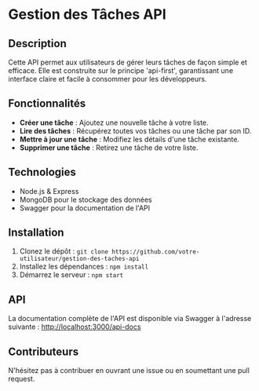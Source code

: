 # Gestion des Tâches API

## Description
Cette API permet aux utilisateurs de gérer leurs tâches de façon simple et efficace. Elle est construite sur le principe 'api-first', garantissant une interface claire et facile à consommer pour les développeurs.

## Fonctionnalités
- **Créer une tâche** : Ajoutez une nouvelle tâche à votre liste.
- **Lire des tâches** : Récupérez toutes vos tâches ou une tâche par son ID.
- **Mettre à jour une tâche** : Modifiez les détails d'une tâche existante.
- **Supprimer une tâche** : Retirez une tâche de votre liste.

## Technologies
- Node.js & Express
- MongoDB pour le stockage des données
- Swagger pour la documentation de l'API

## Installation
1. Clonez le dépôt : `git clone https://github.com/votre-utilisateur/gestion-des-taches-api`
2. Installez les dépendances : `npm install`
3. Démarrez le serveur : `npm start`

## API
La documentation complète de l'API est disponible via Swagger à l'adresse suivante : [http://localhost:3000/api-docs](http://localhost:3000/api-docs)

## Contributeurs
N'hésitez pas à contribuer en ouvrant une issue ou en soumettant une pull request.
